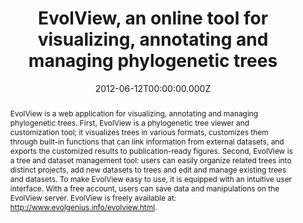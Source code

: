 ﻿---
title: "EvolView, an online tool for visualizing, annotating and managing phylogenetic trees"
publication_types: ["2"]
# Author notes (optional)
authors: 
  - Huangkai Zhang
  - Shenghan Gao
  - Martin J. Lercher
  - Songnian Hu
  - Wei-Hua Chen


# Author notes (optional)
author_notes: []

publication_short: 
abstract: >-
  EvolView is a web application for visualizing, annotating and managing phylogenetic trees. First, EvolView is a phylogenetic tree viewer and customization tool; it visualizes trees in various formats, customizes them through built-in functions that can link information from external datasets, and exports the customized results to publication-ready figures. Second, EvolView is a tree and dataset management tool: users can easily organize related trees into distinct projects, add new datasets to trees and edit and manage existing trees and datasets. To make EvolView easy to use, it is equipped with an intuitive user interface. With a free account, users can save data and manipulations on the EvolView server. EvolView is freely available at: http://www.evolgenius.info/evolview.html.

draft: false
featured: ture

slides: null
url_pdf: https://academic.oup.com/nar/article-pdf/40/W1/W569/18785194/gks576.pdf
image:
  caption: ""
  focal_point: ""
  preview_only: false
summary: ""
url_dataset: ""
url_project: ""
url_source: ""
url_video: ""

doi: 10.1093/nar/gks576
tags:
  - Nucleic Acids Research
publication: Nucleic Acids Research
projects: []
date: 2012-06-12T00:00:00.000Z
url_slides: ""
publishDate: 2017-01-01T00:00:00.000Z
url_poster: ""
url_code: ""
---

